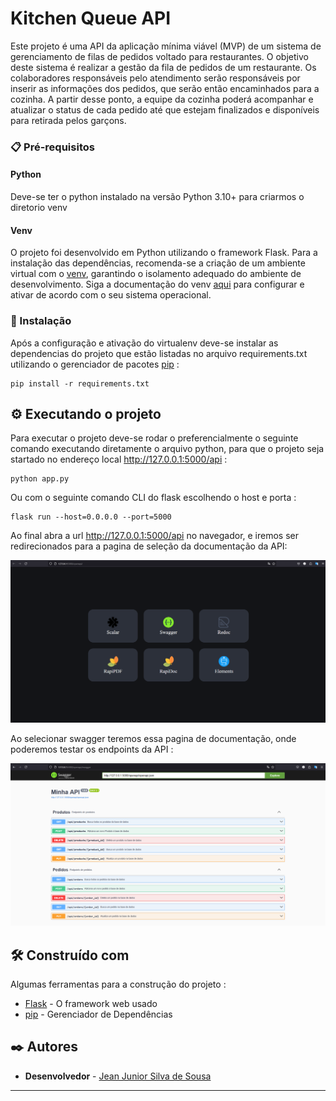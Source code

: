 # Kitchen Queue API

Este projeto é uma API da aplicação mínima viável (MVP) de um sistema de 
gerenciamento de filas de pedidos voltado para restaurantes.
O objetivo deste sistema é realizar a gestão da fila de pedidos de um restaurante. Os colaboradores
responsáveis pelo atendimento serão responsáveis por inserir as informações dos pedidos,
que serão então encaminhados para a cozinha. A partir desse ponto, a equipe da cozinha poderá acompanhar 
e atualizar o status de cada pedido até que estejam finalizados e disponíveis para retirada pelos garçons.


### 📋 Pré-requisitos

#### Python

Deve-se ter o python instalado na versão Python 3.10+ para criarmos o diretorio venv

#### Venv

O projeto foi desenvolvido em Python utilizando o framework Flask. Para a instalação das dependências, 
recomenda-se a criação de um ambiente virtual com o [venv](https://virtualenv.pypa.io/en/latest/installation.html), garantindo o isolamento adequado do ambiente de desenvolvimento. Siga a documentação do venv [aqui](https://virtualenv.pypa.io/en/latest/installation.html) para configurar e ativar de acordo com o seu sistema operacional.


### 🔧 Instalação

Após a configuração e ativação do virtualenv deve-se instalar as dependencias do projeto que estão listadas no arquivo requirements.txt
utilizando o gerenciador de pacotes [pip](https://pip.pypa.io/en/stable/getting-started/) :

```
pip install -r requirements.txt
```

## ⚙️ Executando o projeto

Para executar o projeto deve-se rodar o preferencialmente o seguinte comando 
executando diretamente o arquivo python, para que o projeto seja startado no 
endereço local http://127.0.0.1:5000/api :

```
python app.py
```

Ou com o seguinte comando CLI do flask escolhendo o host e porta :

```
flask run --host=0.0.0.0 --port=5000 
```

Ao final abra a url http://127.0.0.1:5000/api no navegador, e iremos ser redirecionados para 
a pagina de seleção da documentação da API:

![Pagina de seleção da documentação da API](assets/images/select_documentation.png)

Ao selecionar swagger teremos essa pagina de documentação, onde poderemos testar os endpoints da API :

![Documentação Swagger da API](assets/images/swagger_documentation.png)


## 🛠️ Construído com

Algumas ferramentas para a construção do projeto :

* [Flask](http://www.dropwizard.io/1.0.2/docs/) - O framework web usado
* [pip](https://pip.pypa.io/en/stable/getting-started/) - Gerenciador de Dependências



## ✒️ Autores

* **Desenvolvedor** - [Jean Junior Silva de Sousa](https://github.com/JeanSousa)


---
